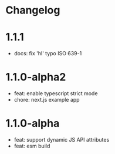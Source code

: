 # Changelog

# 1.1.1

- docs: fix 'hl' typo ISO 639-1

# 1.1.0-alpha2

- feat: enable typescript strict mode
- chore: next.js example app

# 1.1.0-alpha

- feat: support dynamic JS API attributes
- feat: esm build
